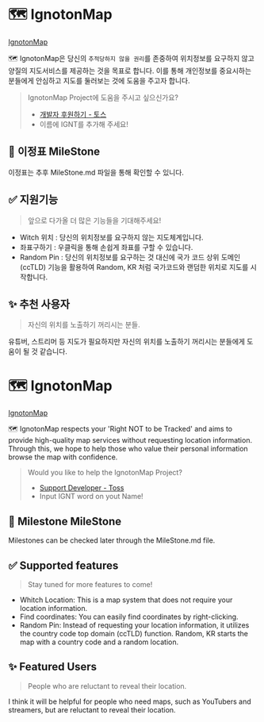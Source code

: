 # 🗺️ IgnotonMap

[IgnotonMap](https://jisungeda55.github.io/IgnotonMap/)

🗺️ IgnotonMap은 당신의 `추적당하지 않을 권리`를 존중하여 위치정보를 요구하지 않고 양질의 지도서비스를 제공하는 것을 목표로 합니다.
이를 통해 개인정보를 중요시하는 분들에게 안심하고 지도를 둘러보는 것에 도움을 주고자 합니다.

> IgnotonMap Project에 도움을 주시고 싶으신가요? <br>
>
> - [개발자 후원하기 - 토스](https://toss.me/jisungeda)
> - 이름에 IGNT를 추가해 주세요! 

## 🚩 이정표 MileStone

이정표는 추후 MileStone.md 파일을 통해 확인할 수 있니다.

## ✅ 지원기능

> 앞으로 다가올 더 많은 기능들을 기대해주세요!

- Witch 위치 : 당신의 위치정보를 요구하지 않는 지도체계입니다.
- 좌표구하기 : 우클릭을 통해 손쉽게 좌표를 구할 수 있습니다.
- Random Pin : 당신의 위치정보를 요구하는 것 대신에 국가 코드 상위 도메인 (ccTLD) 기능을 활용하여
Random, KR 처럼 국가코드와 랜덤한 위치로 지도를 시작합니다.

## ✨ 추천 사용자

> 자신의 위치를 노출하기 꺼리시는 분들.

유튜버, 스트리머 등 지도가 필요하지만 자신의 위치를 노출하기 꺼리시는 분들에게 도움이 될 것 같습니다.




# 🗺️ IgnotonMap

[IgnotonMap](https://jisungeda55.github.io/IgnotonMap/)

🗺️ IgnotonMap respects your 'Right NOT to be Tracked' and aims to provide high-quality map services without requesting location information.
Through this, we hope to help those who value their personal information browse the map with confidence.

> Would you like to help the IgnotonMap Project? <br>
>
> - [Support Developer - Toss](https://toss.me/jisungeda)
> - Input IGNT word on yout Name!

## 🚩 Milestone MileStone

Milestones can be checked later through the MileStone.md file.

## ✅ Supported features

> Stay tuned for more features to come!

- Whitch Location: This is a map system that does not require your location information.
- Find coordinates: You can easily find coordinates by right-clicking.
- Random Pin: Instead of requesting your location information, it utilizes the country code top domain (ccTLD) function.
Random, KR starts the map with a country code and a random location.

## ✨ Featured Users

> People who are reluctant to reveal their location.

I think it will be helpful for people who need maps, such as YouTubers and streamers, but are reluctant to reveal their location.
